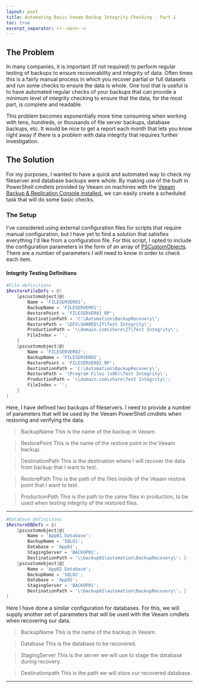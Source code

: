 ```yaml
---
layout: post
title: Automating Basic Veeam Backup Integrity Checking - Part 1
toc: true
excerpt_separator: <!--more-->
---
```

## The Problem
In many companies, it is important (if not required) to perform regular testing of backups to ensure recoverability and integrity of data.  Often times this is a fairly manual process in which you recover partial or full datasets and run some checks to ensure the data is whole.  One tool that is useful is to have automated regular checks of your backups that can provide a minimum level of integrity checking to ensure that the data, for the most part, is complete and readable.  

This problem becomes exponentially more time consuming when working with tens, hundreds, or thousands of file server backups, database backups, etc.  It would be nice to get a report each month that lets you know right away if there is a problem with data integrity that requires further investigation.

## The Solution
For my purposes, I wanted to have a quick and automated way to check my fileserver and database backups were whole.  By making use of the built in PowerShell cmdlets provided by Veeam on machines with the [Veeam Backup & Replication Console installed](), we can easily create a scheduled task that will do some basic checks.

### The Setup
I've considered using external configuration files for scripts that require manual configuration, but I have yet to find a solution that satisfies everything I'd like from a configuration file.  For this script, I opted to include the configuration parameters in the form of an array of [PSCustomObjects]().  There are a number of parameters I will need to know in order to check each item.

#### Integrity Testing Definitions

```powershell
#File definitions
$RestoreFileDefs = @(
	[pscustomobject]@{ 
        Name = 'FILESERVER01'; 
        BackupName = 'FILESERVER01'; 
        RestorePoint = 'FILESERVER01_RP'; 
        DestinationPath = 'C:\Automation\BackupRecovery\'; 
        RestorePath = '\DFS\SHARED\IT\Test Integrity\'; 
        ProductionPath = '\\domain.com\share\IT\Test Integrity\'; 
        FileIndex = ''; 
    }
	[pscustomobject]@{ 
        Name = 'FILESERVER02'; 
        BackupName = 'FILESERVER02'; 
        RestorePoint = 'FILESERVER02_RP'; 
        DestinationPath = 'C:\Automation\BackupRecovery\'; 
        RestorePath = '\Program Files (x86)\Test Integrity\'; 
        ProductionPath = '\\domain.com\share\Test Integrity\'; 
        FileIndex = ''; 
    }
)
```
Here, I have defined two backups of fileservers.  I need to provide a number of parameters that will be used by the Veeam PowerShell cmdlets when restoring and verifying the data.

> BackupName
This is the name of the backup in Veeam.

> RestorePoint
This is the name of the restore point in the Veeam backup.

> DestinationPath
This is the destination where I will recover the data from backup that I want to test.

> RestorePath
This is the path of the files inside of the Veaam restore point that I want to test.

> ProductionPath
This is the path to the same files in production, to be used when testing integrity of the restored files.

---

```powershell
#Database definitions
$RestoreDBDefs = @(
	[pscustomobject]@{ 
        Name = 'App01 Database'; 
        BackupName = 'SQL01'; 
        Database = 'App01'; 
        StagingServer = 'BACKUP01'; 
        DestinationPath = '\\backup01\automation\BackupRecovery\'; }
	[pscustomobject]@{ 
        Name = 'App02 Database'; 
        BackupName = 'SQL02'; 
        Database = 'App02'; 
        StagingServer = 'BACKUP01'; 
        DestinationPath = '\\backup01\automation\BackupRecovery\'; }
)
```
Here I have done a similar configuration for databases.  For this, we will supply another set of parameters that will be used with the Veeam cmdlets when recovering our data.

> BackupName
This is the name of the backup in Veeam.

> Database
This is the database to be recovered.

> StagingServer
This is the server we will use to stage the database during recovery.

> Destinationpath
This is the path we will store our recovered database.

---